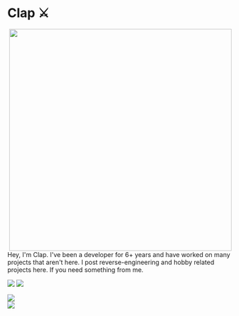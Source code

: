 # Clap ⚔️
<img src="https://images6.fanpop.com/image/photos/42600000/berserk-guts-berserk-the-anime-manga-42694808-1000-580.jpg" width="500" align="right">

Hey, I'm Clap. I've been a developer for 6+ years and have worked on many projects that aren't here. I post reverse-engineering and hobby related projects here.
If you need something from me.

![](https://custom-icon-badges.herokuapp.com/github/followers/clap-dev?color=8ac6ff&labelColor=1b1f29&style=for-the-badge&logo=person-add&label=Followers&logoColor=white)
![](https://custom-icon-badges.herokuapp.com/github/stars/clap-dev?color=8ac6ff&labelColor=1b1f29&style=for-the-badge&logo=person-add&label=Stars&logoColor=white)

![](https://skillicons.dev/icons?i=tailwind,bootstrap,css,html,py)<br>
![](https://skillicons.dev/icons?i=js,golang,cpp,rust,vscode)
